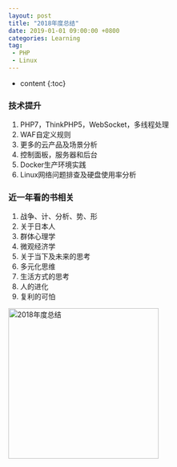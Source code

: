 ```yaml
---
layout: post
title: "2018年度总结"
date: 2019-01-01 09:00:00 +0800 
categories: Learning
tag:
 - PHP
 - Linux
---
```

* content
{:toc}

### 技术提升

1. PHP7，ThinkPHP5，WebSocket，多线程处理
2. WAF自定义规则
3. 更多的云产品及场景分析
4. 控制面板，服务器和后台
5. Docker生产环境实践
6. Linux网络问题排查及硬盘使用率分析

<!-- more -->

### 近一年看的书相关

1. 战争、计、分析、势、形
2. 关于日本人
3. 群体心理学
4. 微观经济学
5. 关于当下及未来的思考
6. 多元化思维
7. 生活方式的思考
8. 人的进化
9. 复利的可怕

<img src="http://ambiti-public.oss-cn-hongkong.aliyuncs.com/learning/other/2018%E6%80%BB%E7%BB%93.jpeg" width="300" align="center" title="2018年度总结"/>






